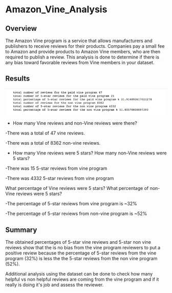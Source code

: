 # Amazon_Vine_Analysis

## Overview

The Amazon Vine program is a service that allows manufacturers and publishers to receive reviews for their products. Companies pay a small fee to Amazon and provide products to Amazon Vine members, who are then required to publish a review.
This analysis is done to determine if there is any bias toward favorable reviews from Vine members in your dataset.

## Results

![](https://github.com/mdabbous88/Amazon_Vine_Analysis/blob/main/Results.png)

* How many Vine reviews and non-Vine reviews were there?

-There was a total of 47 vine reviews.

-There was a total of 8362 non-vine reviews.

* How many Vine reviews were 5 stars? How many non-Vine reviews were 5 stars?

-There was 15 5-star reviews from vine program

-There was 4332 5-star reviews from vine program  

What percentage of Vine reviews were 5 stars? What percentage of non-Vine reviews were 5 stars?

-The percentage of 5-star reviews from vine program is ~32%

-The percentage of 5-star reviews from non-vine program is ~52%

## Summary

The obtained percentages of 5-star vine reviews and 5-star non vine reviews show that the is no bias from the vine program reviewers to put a positive review because the percentage of 5-star reviews from the vine program (32%) is less the the 5-star reviews from the non vine program (52%). 

Additional analysis using the dataset can be done to check how many helpful vs non helpful reviews are coming from the vine program and if it really is doing it's job and assess the reviewer.
